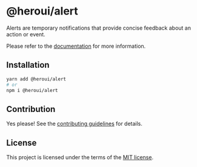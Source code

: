 # @heroui/alert

Alerts are temporary notifications that provide concise feedback about an action or event.

Please refer to the [documentation](https://heroui.com/docs/components/alert) for more information.

## Installation

```sh
yarn add @heroui/alert
# or
npm i @heroui/alert
```

## Contribution

Yes please! See the
[contributing guidelines](https://github.com/frontio-ai/heroui/blob/master/CONTRIBUTING.md)
for details.

## License

This project is licensed under the terms of the
[MIT license](https://github.com/frontio-ai/heroui/blob/master/LICENSE).

